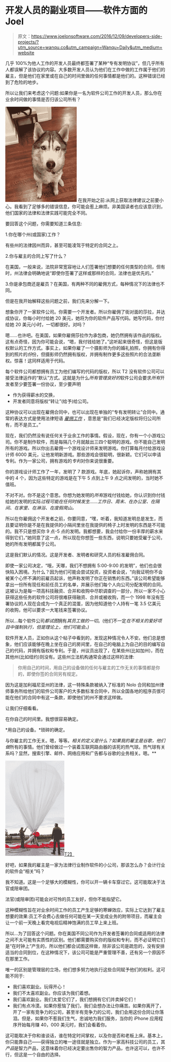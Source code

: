 # 开发人员的副业项目——软件方面的 Joel

> 原文：<https://www.joelonsoftware.com/2016/12/09/developers-side-projects/?utm_source=wanqu.co&utm_campaign=Wanqu+Daily&utm_medium=website>

几乎 100%为他人工作的开发人员最终都签署了某种“专有发明协议”，但几乎所有人都误解了该协议的内容。大多数开发人员认为他们在工作中做的工作属于他们的雇主，但是他们在家里或在自己的时间里做的任何事情都是他们的。这种错误已经到了危险的地步。

所以让我们来考虑这个问题:如果你是一名为软件公司工作的开发人员，那么你在业余时间做的事情是否归该公司所有？

[![](img/8d0f26cd31c32bb602f35ffc5282e145.png)](https://i0.wp.com/www.joelonsoftware.com/wp-content/uploads/2016/12/IMG_4042-e1481320442847.jpg?ssl=1) 在我开始之前:从网上获取法律建议之前要小心。我看到了足够多的错误信息，你可能会惹上麻烦。非美国读者也应该意识到，他们国家的法律和法律实践可能完全不同。

要回答这个问题，你需要知道三条信息:

1.你在哪个州(或国家)工作？

有些州的法律因州而异，甚至可能凌驾于特定的合同之上。

2.你与雇主的合同上写了什么？

在美国，一般来说，法院非常宽容地让人们签署他们想要的任何类型的合同，但有时，州法律会明确地说“即使你签署了这样或那样的合同，法律也是优先的。”

3.你是承包商还是雇员？在美国，有两种不同的雇佣方式，每种情况下的法律也不同。

但是在我开始解释这些问题之前，我们先来分解一下。

想象你开了一家软件公司。你需要一个开发者。所以你雇佣了街对面的莎拉，并达成协议，你每小时付给她 20 美元，她将为你的软件产品写代码。她写代码，你付给她 20 美元/小时，一切都很好。对吗？

嗯……也许吧。在美国，如果你雇佣莎拉作为承包商，她仍然拥有该作品的版权。这有点奇怪，因为你可能会说，“嗯，我付钱给她了。”这听起来很奇怪，但这是版权默认的工作方式。事实上，如果你雇了一个摄影师为你的婚礼拍照，你拥有你得到的照片的*份*份，但摄影师仍然拥有版权，并拥有制作更多这些照片的合法垄断权。惊喜！这同样适用于代码。

每个软件公司都想拥有员工为他们编写的代码的版权，所以 T2 没有软件公司可以接受法律运作的“默认”方式。这就是为什么*所有管理良好的*软件公司会要求*所有*开发者至少要签署一份协议，至少要声明

*   作为获得薪水的交换，
*   开发者同意将版权“转让”(给予)给公司。

这种协议可以出现在雇佣合同中，也可以出现在单独的“专有发明转让”合同中。通常的表达方式是使用法律短语 *[雇佣工作](http://en.wikipedia.org/wiki/Work_for_hire)* ，意思是“我们已经决定版权将归公司所有，而不是员工。”

现在，我们仍然没有说任何关于业余工作的事情。假设，现在，你有一个小游戏公司。你不是制作软件，而是每隔几个月就敲出三四个聪明的游戏。你不能自己发明所有的游戏。所以你出去雇佣一个游戏设计师来发明游戏。你打算每月付给游戏设计师 6000 美元，让他发明新游戏。那些游戏会很聪明，很新颖。它们可以申请专利。作为一家公司，拥有游戏的*专利*对你来说很重要。

你的游戏设计师工作了一年，发明了 7 款游戏。年底，她起诉你，声称她拥有其中的 4 个，因为这些特定的游戏是在下午 5 点到上午 9 点之间发明的，当时她不值班。

不对不对。你不是这个意思。你想为她发明的*所有*游戏付钱给她，你认识到你付钱给她的发明的实际*过程可能在任何时候发生……工作日、周末、在办公室、在隔间、在家里、在淋浴、在度假爬山。*

所以在你雇佣这个开发者之前，你要同意，“嘿，听着，我知道发明总是发生，而且要证明你是不是在我提供的小隔间里坐在我提供的椅子上时发明的东西是不可能的。我不只是想买你 9 点-5 点的发明。我都想要，我会付给你一份丰厚的薪水来得到它们，”她同意了这一点，所以现在你想签一些东西，说明只要她受雇于公司，她的所有发明都属于公司。

这是我们默认的情况。这是开发者、发明者和研究人员的标准雇佣合同。

即使一家公司决定，“哦，天哪，我们不想拥有 5:00-9:00 的发明”，他们也会很快陷入困境。为什么？因为他们可能会尝试投资，投资者会说，“向我证明你不会被某个心怀不满的前雇员起诉，他声称发明了你正在销售的东西。”该公司希望能够拿出一份所有现任和前任员工的名单，并展示他们每个人向公司分配发明的合同。这被认为是每一项高科技融资、合并和收购中尽职调查的一部分，所以一家不小心获得这些任务的软件公司将很难获得融资、合并或被收购，而一个 1998 年没有签署协议的人现在会成为一个真正的混蛋，因为他知道他个人持有一笔 3.5 亿美元的收购，他可以要求一大笔钱来签署协议。

所以…每个软件公司*都试图*拥有*其员工做的一切*。(他们不一定*在不相关的爱好项目中强制执行，但是理论上，他们可能会。)*

软件开发人员，正如你从这个帖子中看到的，发现这种情况令人不安。他们总是想象，他们应该能够在晚上坐在自己的房间里，在自己的电脑上为自己的目的编写自己的代码，并拥有版权和专利。于是，州议员出现了，在某些州(比如加州)，而在其他州(比如纽约)则没有。这些州立法机构通常会通过这样的法律:

> 你用自己的时间，用自己的设备做的任何与雇主的工作无关的事情都是你的，即使你签的合同另有规定。

因为这是加利福尼亚州的法律，这一特殊条款被纳入了标准的 Nolo 合同和加州律师事务所给他们的软件公司客户的大多数标准合同中，所以全国各地的程序员很可能在他们的合同中有这一条款，即使他们的州不要求这样做。

让我们仔细看看。

在你自己的时间里。我想很容易确定。

*用自己的设备。*琐碎的确定。

与你雇主的工作无关。嗯，等等。*相关的定义是什么？如果我的雇主是谷歌，他们做*所有的事情。他们曾经做过一个装着互联网路由器的该死的热气球。热气球有关系吗？显然，搜索引擎、邮件、网络应用和广告都与谷歌的业务相关。嗯。**

[![](img/63fcd73525c17bd9091c4fbcef30d31d.png)T2】](https://en.wikipedia.org/wiki/Project_Loon)

好吧，如果我的雇主是一家为法律行业制作软件的小公司，那该怎么办？会计行业的软件会“相关”吗？

我不知道。这是一个足够大的模糊性，你可以开一辆卡车穿过它。这可能取决于法官或陪审团。

法官(或陪审团)可能会对可怜的员工友好，但你不能指望它。

这种模糊性旨在对业余时间工作的员工产生足够的寒蝉效应，实际上它达到了雇主想要的效果:员工不会费心去做任何可能在某一天变成业务的附带项目，而雇主会让一个前一天晚上看完电视后精神饱满的员工早上来上班。

所以…为了回答这个问题。你在美国不同公司作为开发者签署的合同或适用的法律之间不太可能有实质性的区别。他们都需要购买你的版权和专利，而不必证明它们是“在时钟上”产生的，所以他们都会试图这样做，除非该公司是疏忽的，没有安排适当的合同到位，在这种情况下，该公司可能是严重管理不善，还有另一个原因不在那里工作。

唯一的区别是管理层的立场，他们想多努力地执行这些合同赋予他们的权利。这可能不同于:

*   我们喜欢副业。玩得开心！
*   我们不太喜欢副业。你应该为我们着想。
*   我们喜欢副业。我们太爱它们了，我们想拥有它们并卖掉它们！
*   我们有点冷漠。如果你惹恼了我们，我们会想办法让你痛苦。如果你离开了，开了一家有竞争力的公司，甚至半有竞争力的公司，我们会用这份合同让你落泪。但是，如果你不惹我们生气，忠诚地为我们服务，当你的 iPhone 应用程序开始每月赚 40，000 美元时，我们会看着你。

这可能取决于你和谁谈话，谁在特定时间掌权，以及你是否和老板上床。基本上，你只能靠自己——获得独立的唯一途径就是独立。作为一家高科技公司的员工，其*产品*是智力产品，这意味着你已经决定要出售你的智力产品，也许这可以，也许不行，但这是一个自由的选择。